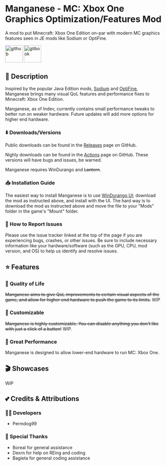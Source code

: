 # Manganese - MC: Xbox One Graphics Optimization/Features Mod

A mod to put Minecraft: Xbox One Edition on-par with modern MC graphics features seen in JE mods like Sodium or OptiFine.

[<img alt="github" height="56" src="https://cdn.jsdelivr.net/npm/@intergrav/devins-badges@3/assets/cozy-minimal/available/github_vector.svg">](https://github.com/Permdog99/Manganese-Mod) [<img alt="gitbook" height="56" src="https://cdn.jsdelivr.net/npm/@intergrav/devins-badges@3/assets/cozy-minimal/documentation/gitbook_vector.svg">](https://github.com/Permdog99/Manganese-Mod/wiki)

## 📜 Description

Inspired by the popular Java Edition mods, [Sodium](https://modrinth.com/mod/sodium) and [OptiFine](https://optifine.net/home), Manganese brings many visual QoL features and performance fixes to Minecraft: Xbox One Edition.

Manganese, as of Indev, currently contains small performance tweaks to better run on weaker hardware. Future updates will add more options for higher end hardware.

### ⬇️ Downloads/Versions
Public downloads can be found in the [Releases](https://github.com/Permdog99/Manganese-Mod/releases/) page on GitHub.

Nighly downloads can be found in the [Actions](https://github.com/Permdog99/Manganese-Mod/actions/) page on GitHub. These versions will have bugs and issues, be warned.

Manganese requires WinDurango and ~~Lantern~~.

### 📥 Installation Guide
The easiest way to install Manganese is to use [WinDurango UI](https://github.com/WinDurango/WinDurango.UI); download the mod as instructed above, and install with the UI. The hard way is to download the mod as instructed above and move the file to your "Mods" folder in the game's "Mount" folder.

### 🐛 How to Report Issues
Please use the issue tracker linked at the top of the page if you are experiencing bugs, crashes, or other issues. Be sure to include necessary information like your hardware/software (such as the GPU, CPU, mod version, and OS) to help us identify and resolve issues.

## ⭐ Features

### 🌸 Quality of Life
~~Manganese aims to give QoL improvements to certain visual aspects of the game, and allow for higher end hardware to push the game to its limits.~~ WIP

### 🔧 Customizable
~~Manganese is highly customizable. You can disable anything you don't like with just a click of a button!~~ WIP.

### 🚀 Great Performance
Manganese is designed to allow lower-end hardware to run MC: Xbox One. 

## 🎬 Showcases
WIP

## 💕 Credits & Attributions

### 👩‍💻 Developers
- Permdog99

### 🎁 Special Thanks
- Boreal for general assistance
- Dexrn for help on REing and coding
- Bagieta for general coding assistance
